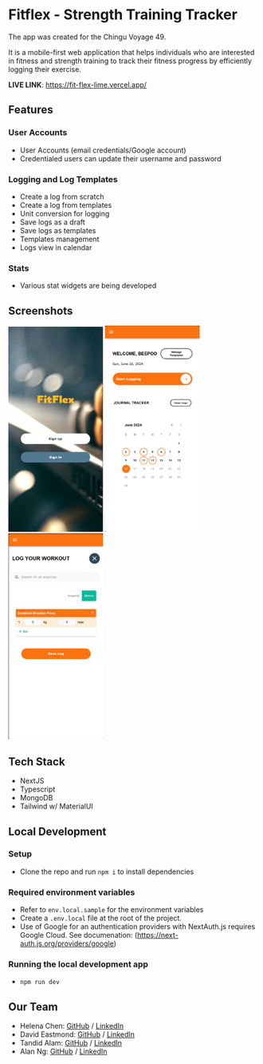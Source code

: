 # Fitflex - Strength Training Tracker

The app was created for the Chingu Voyage 49.

It is a mobile-first web application that helps individuals who are interested in fitness and strength training to track their fitness progress by efficiently logging their exercise.

<b>LIVE LINK</b>: https://fit-flex-lime.vercel.app/

## Features

### User Accounts

- User Accounts (email credentials/Google account)
- Credentialed users can update their username and password

### Logging and Log Templates

- Create a log from scratch
- Create a log from templates
- Unit conversion for logging
- Save logs as a draft
- Save logs as templates
- Templates management
- Logs view in calendar

### Stats

- Various stat widgets are being developed

## Screenshots

<img src="public/images/screenshots/splash.png" width="190" />

<img src="public/images/screenshots/landing.png" width="190"/>

<img src="public/images/screenshots/logging.png" width="190" />

## Tech Stack

- NextJS
- Typescript
- MongoDB
- Tailwind w/ MaterialUI

## Local Development

### Setup

- Clone the repo and run `npm i` to install dependencies

### Required environment variables

- Refer to `env.local.sample` for the environment variables
- Create a `.env.local` file at the root of the project.
- Use of Google for an authentication providers with NextAuth.js requires Google Cloud. See documenation: (https://next-auth.js.org/providers/google)

### Running the local development app

- `npm run dev`

## Our Team

- Helena Chen: [GitHub](https://github.com/helenachen03) / [LinkedIn](https://linkedin.com/in/helenachen0308)
- David Eastmond: [GitHub](https://github.com/davideastmond) / [LinkedIn](https://www.linkedin.com/in/david-eastmond-2783ab18a/)
- Tandid Alam: [GitHub](https://github.com/tandid) / [LinkedIn](https://www.linkedin.com/in/tandidalam/)
- Alan Ng: [GitHub](https://github.com/alancln) / [LinkedIn](https://linkedin.com/in/alan-cln)
